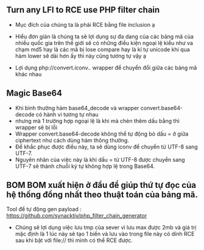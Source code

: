 ## Turn any LFI to RCE use PHP filter chain


- Mục đích của chúng ta là phải RCE bằng file inclusion ạ

+ Hiểu đơn giản là chúng ta sẽ lợi dụng sự đa dang của các bảng mã của nhiều quốc gia trên thế giới sẽ có những điều kiện ngoại lệ kiểu như va chạm md5 hay là các mã bị lose compare hay là kí tự unicode khi qua hàm lower sẽ dài hơn ấy thì này cũng tương tự vậy ạ

+ Lợi dụng  php://convert.iconv.*.* wrapper để chuyển đổi giữa các bảng mã khác nhau


## Magic Base64

- Khi bình thường hàm base64_decode và wrapper convert.base64-decode có hành vi tương tự nhau
- nhưng mà 1 trường hợp ngoại lệ là khi mà chèn thêm dấu bằng thì wrapper sẽ bị lỗi
- Wrapper convert.base64-decode không thể tự động bỏ dấu = ở giữa ciphertext như cách dùng hàm thông thường.
- Để khắc phục được điều này, ta sẽ dùng iconv để chuyển từ UTF-8 sang UTF-7.
- Nguyên nhân của việc này là khi dấu = từ UTF-8 được chuyển sang UTF-7 sẽ thành chuỗi ký tự không hợp lệ trong Base64.


## BOM BOM xuất hiện ở đầu để giúp thứ tự đọc của hệ thống đồng nhất theo thuật toán của bảng mã.


Tool để tự động gen payload : https://github.com/synacktiv/php_filter_chain_generator


- Chúng sẽ lợi dụng việc lưu tmp của sever vì lưu max được 2mb và giá trị mặc định là 1 lúc này sẽ tạo 1 biến và lưu vào trong file này có dính RCE sau khi bật với file:// thì mình có thể RCE được.
